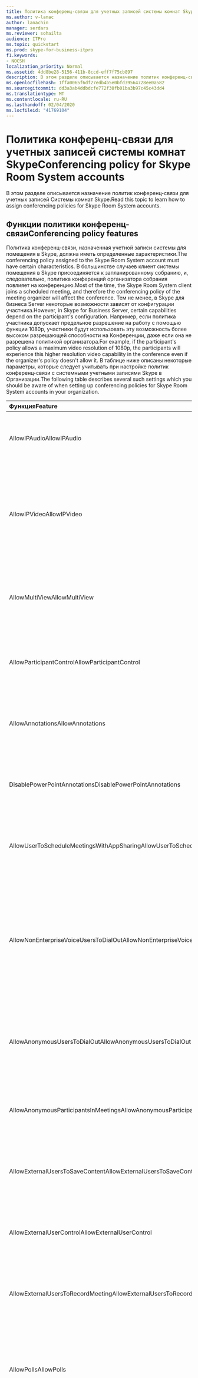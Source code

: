 ```yaml
---
title: Политика конференц-связи для учетных записей системы комнат Skype
ms.author: v-lanac
author: lanachin
manager: serdars
ms.reviewer: sohailta
audience: ITPro
ms.topic: quickstart
ms.prod: skype-for-business-itpro
f1.keywords:
- NOCSH
localization_priority: Normal
ms.assetid: 4dd8be28-5156-411b-8ccd-eff7f75cb897
description: В этом разделе описывается назначение политик конференц-связи для учетных записей Системы комнат Skype.
ms.openlocfilehash: 1ffa0065f6df27edb4b5e0bfd39564728ee0a582
ms.sourcegitcommit: dd3a3ab4ddbdcfe772f30fb01ba3b97c45c43dd4
ms.translationtype: MT
ms.contentlocale: ru-RU
ms.lasthandoff: 02/04/2020
ms.locfileid: "41769104"
---
```

# <a name="conferencing-policy-for-skype-room-system-accounts"></a><span data-ttu-id="2186e-103">Политика конференц-связи для учетных записей системы комнат Skype</span><span class="sxs-lookup"><span data-stu-id="2186e-103">Conferencing policy for Skype Room System accounts</span></span>
 
<span data-ttu-id="2186e-104">В этом разделе описывается назначение политик конференц-связи для учетных записей Системы комнат Skype.</span><span class="sxs-lookup"><span data-stu-id="2186e-104">Read this topic to learn how to assign conferencing policies for Skype Room System accounts.</span></span>
  
## <a name="conferencing-policy-features"></a><span data-ttu-id="2186e-105">Функции политики конференц-связи</span><span class="sxs-lookup"><span data-stu-id="2186e-105">Conferencing policy features</span></span>

<span data-ttu-id="2186e-106">Политика конференц-связи, назначенная учетной записи системы для помещения в Skype, должна иметь определенные характеристики.</span><span class="sxs-lookup"><span data-stu-id="2186e-106">The conferencing policy assigned to the Skype Room System account must have certain characteristics.</span></span> <span data-ttu-id="2186e-107">В большинстве случаев клиент системы помещения в Skype присоединяется к запланированному собранию, и, следовательно, политика конференций организатора собрания повлияет на конференцию.</span><span class="sxs-lookup"><span data-stu-id="2186e-107">Most of the time, the Skype Room System client joins a scheduled meeting, and therefore the conferencing policy of the meeting organizer will affect the conference.</span></span> <span data-ttu-id="2186e-108">Тем не менее, в Skype для бизнеса Server некоторые возможности зависят от конфигурации участника.</span><span class="sxs-lookup"><span data-stu-id="2186e-108">However, in Skype for Business Server, certain capabilities depend on the participant's configuration.</span></span> <span data-ttu-id="2186e-109">Например, если политика участника допускает предельное разрешение на работу с помощью функции 1080p, участники будут использовать эту возможность более высоком разрешающей способности на Конференции, даже если она не разрешена политикой организатора.</span><span class="sxs-lookup"><span data-stu-id="2186e-109">For example, if the participant's policy allows a maximum video resolution of 1080p, the participants will experience this higher resolution video capability in the conference even if the organizer's policy doesn't allow it.</span></span> <span data-ttu-id="2186e-110">В таблице ниже описаны некоторые параметры, которые следует учитывать при настройке политик конференц-связи с системными учетными записями Skype в Организации.</span><span class="sxs-lookup"><span data-stu-id="2186e-110">The following table describes several such settings which you should be aware of when setting up conferencing policies for Skype Room System accounts in your organization.</span></span> 
  
|<span data-ttu-id="2186e-111">Функция</span><span class="sxs-lookup"><span data-stu-id="2186e-111">Feature</span></span>  <br/> |<span data-ttu-id="2186e-112">Значение</span><span class="sxs-lookup"><span data-stu-id="2186e-112">Value</span></span>  <br/> |<span data-ttu-id="2186e-113">Комментарий</span><span class="sxs-lookup"><span data-stu-id="2186e-113">Comment</span></span>  <br/> |
|:-----|:-----|:-----|
|<span data-ttu-id="2186e-114">AllowIPAudio</span><span class="sxs-lookup"><span data-stu-id="2186e-114">AllowIPAudio</span></span>  <br/> |<span data-ttu-id="2186e-115">TRUE</span><span class="sxs-lookup"><span data-stu-id="2186e-115">TRUE</span></span>  <br/> |<span data-ttu-id="2186e-116">Должно быть верно для звукового сопровождения Skype для системы комнат</span><span class="sxs-lookup"><span data-stu-id="2186e-116">Must be true for Skype Room System audio</span></span>  <br/> |
|<span data-ttu-id="2186e-117">AllowIPVideo</span><span class="sxs-lookup"><span data-stu-id="2186e-117">AllowIPVideo</span></span>  <br/> |<span data-ttu-id="2186e-118">TRUE</span><span class="sxs-lookup"><span data-stu-id="2186e-118">TRUE</span></span>  <br/> |<span data-ttu-id="2186e-119">Должно быть истинным, чтобы звуковая система комнаты Skype работала в течение собрания (ad hoc) в системе комнат Skype</span><span class="sxs-lookup"><span data-stu-id="2186e-119">Must be true for Skype Room System audio to work in Meet Now (ad hoc) whiteboard sessions in Skype Room System</span></span>  <br/> |
|<span data-ttu-id="2186e-120">AllowMultiView</span><span class="sxs-lookup"><span data-stu-id="2186e-120">AllowMultiView</span></span>  <br/> |<span data-ttu-id="2186e-121">TRUE</span><span class="sxs-lookup"><span data-stu-id="2186e-121">TRUE</span></span>  <br/> |<span data-ttu-id="2186e-122">Позволяет системе комнат Skype обрабатывать несколько представлений и видеопотоков</span><span class="sxs-lookup"><span data-stu-id="2186e-122">Allows Skype Room System to render multi-view, multiple video streams</span></span>  <br/> |
|<span data-ttu-id="2186e-123">AllowParticipantControl</span><span class="sxs-lookup"><span data-stu-id="2186e-123">AllowParticipantControl</span></span>  <br/> |<span data-ttu-id="2186e-124">TRUE</span><span class="sxs-lookup"><span data-stu-id="2186e-124">TRUE</span></span>  <br/> |<span data-ttu-id="2186e-125">Влияет на проведение собраний на сегодня (ad hoc) на досках в системе комнат Skype</span><span class="sxs-lookup"><span data-stu-id="2186e-125">Affects Meet Now (ad hoc) whiteboard sessions in Skype Room System</span></span>  <br/> |
|<span data-ttu-id="2186e-126">AllowAnnotations</span><span class="sxs-lookup"><span data-stu-id="2186e-126">AllowAnnotations</span></span>  <br/> |<span data-ttu-id="2186e-127">TRUE</span><span class="sxs-lookup"><span data-stu-id="2186e-127">TRUE</span></span>  <br/> |<span data-ttu-id="2186e-128">Влияет на проведение собраний на сегодня (ad hoc) на досках в системе комнат Skype</span><span class="sxs-lookup"><span data-stu-id="2186e-128">Affects Meet Now (ad hoc) whiteboard sessions in Skype Room System</span></span>  <br/> |
|<span data-ttu-id="2186e-129">DisablePowerPointAnnotations</span><span class="sxs-lookup"><span data-stu-id="2186e-129">DisablePowerPointAnnotations</span></span>  <br/> |<span data-ttu-id="2186e-130">False</span><span class="sxs-lookup"><span data-stu-id="2186e-130">FALSE</span></span>  <br/> |<span data-ttu-id="2186e-131">Влияет на проведение собраний на сегодня (ad hoc) на досках в системе комнат Skype</span><span class="sxs-lookup"><span data-stu-id="2186e-131">Affects Meet Now (ad hoc) whiteboard sessions in Skype Room System</span></span>  <br/> |
|<span data-ttu-id="2186e-132">AllowUserToScheduleMeetingsWithAppSharing</span><span class="sxs-lookup"><span data-stu-id="2186e-132">AllowUserToScheduleMeetingsWithAppSharing</span></span>  <br/> |<span data-ttu-id="2186e-133">TRUE</span><span class="sxs-lookup"><span data-stu-id="2186e-133">TRUE</span></span>  <br/> |<span data-ttu-id="2186e-134">Влияет на проведение собраний на сегодня (ad hoc) на досках в системе комнат Skype</span><span class="sxs-lookup"><span data-stu-id="2186e-134">Affects Meet Now (ad hoc) whiteboard sessions in Skype Room System</span></span>  <br/> |
|<span data-ttu-id="2186e-135">AllowNonEnterpriseVoiceUsersToDialOut</span><span class="sxs-lookup"><span data-stu-id="2186e-135">AllowNonEnterpriseVoiceUsersToDialOut</span></span>  <br/> |<span data-ttu-id="2186e-136">FALSE</span><span class="sxs-lookup"><span data-stu-id="2186e-136">FALSE</span></span>  <br/> |<span data-ttu-id="2186e-137">Зависит от того, включена ли учетная запись корпоративной голосовой связью (EV) (вы видите раздел Включение учетных записей системы для помещения Skype в Skype для бизнеса).</span><span class="sxs-lookup"><span data-stu-id="2186e-137">Depends on whether the account is Enterprise Voice (EV) enabled (see the Enabling Skype Room System Accounts for Skype for Business section)</span></span>  <br/> |
|<span data-ttu-id="2186e-138">AllowAnonymousUsersToDialOut</span><span class="sxs-lookup"><span data-stu-id="2186e-138">AllowAnonymousUsersToDialOut</span></span>  <br/> |<span data-ttu-id="2186e-139">FALSE</span><span class="sxs-lookup"><span data-stu-id="2186e-139">FALSE</span></span>  <br/> |<span data-ttu-id="2186e-140">Зависит от того, поддерживает ли учетная запись функцию корпоративной голосовой связи (EV)</span><span class="sxs-lookup"><span data-stu-id="2186e-140">Depends on whether the account is Enterprise Voice (EV) enabled</span></span>  <br/> |
|<span data-ttu-id="2186e-141">AllowAnonymousParticipantsInMeetings</span><span class="sxs-lookup"><span data-stu-id="2186e-141">AllowAnonymousParticipantsInMeetings</span></span>  <br/> |<span data-ttu-id="2186e-142">TRUE</span><span class="sxs-lookup"><span data-stu-id="2186e-142">TRUE</span></span>  <br/> |<span data-ttu-id="2186e-143">Влияет на проведение собраний на сегодня (ad hoc) на досках в системе комнат Skype</span><span class="sxs-lookup"><span data-stu-id="2186e-143">Affects Meet Now (ad hoc) whiteboard sessions in Skype Room System</span></span>  <br/> |
|<span data-ttu-id="2186e-144">AllowExternalUsersToSaveContent</span><span class="sxs-lookup"><span data-stu-id="2186e-144">AllowExternalUsersToSaveContent</span></span>  <br/> |<span data-ttu-id="2186e-145">TRUE</span><span class="sxs-lookup"><span data-stu-id="2186e-145">TRUE</span></span>  <br/> |<span data-ttu-id="2186e-146">Влияет на проведение собраний на сегодня (ad hoc) на досках в системе комнат Skype</span><span class="sxs-lookup"><span data-stu-id="2186e-146">Affects Meet Now (ad hoc) whiteboard sessions in Skype Room System</span></span>  <br/> |
|<span data-ttu-id="2186e-147">AllowExternalUserControl</span><span class="sxs-lookup"><span data-stu-id="2186e-147">AllowExternalUserControl</span></span>  <br/> |<span data-ttu-id="2186e-148">FALSE</span><span class="sxs-lookup"><span data-stu-id="2186e-148">FALSE</span></span>  <br/> |<span data-ttu-id="2186e-149">Влияет на проведение собраний на сегодня (ad hoc) на досках в системе комнат Skype</span><span class="sxs-lookup"><span data-stu-id="2186e-149">Affects Meet Now (ad hoc) whiteboard sessions in Skype Room System</span></span>  <br/> |
|<span data-ttu-id="2186e-150">AllowExternalUsersToRecordMeeting</span><span class="sxs-lookup"><span data-stu-id="2186e-150">AllowExternalUsersToRecordMeeting</span></span>  <br/> |<span data-ttu-id="2186e-151">FALSE</span><span class="sxs-lookup"><span data-stu-id="2186e-151">FALSE</span></span>  <br/> |<span data-ttu-id="2186e-152">Влияет на проведение собраний на сегодня (ad hoc) на досках в системе комнат Skype</span><span class="sxs-lookup"><span data-stu-id="2186e-152">Affects Meet Now (ad hoc) whiteboard sessions in Skype Room System</span></span>  <br/> |
|<span data-ttu-id="2186e-153">AllowPolls</span><span class="sxs-lookup"><span data-stu-id="2186e-153">AllowPolls</span></span>  <br/> |<span data-ttu-id="2186e-154">TRUE</span><span class="sxs-lookup"><span data-stu-id="2186e-154">TRUE</span></span>  <br/> |<span data-ttu-id="2186e-155">Н/д в одноранговых собраниях, но система комнат Skype может отвечать на запросы на опросы на экране на передней части комнаты</span><span class="sxs-lookup"><span data-stu-id="2186e-155">N/A in Meet Now (ad hoc) meetings, but Skype Room System can respond to polls on the screen at the front of room</span></span>  <br/> |
|<span data-ttu-id="2186e-156">AllowSharedNotes</span><span class="sxs-lookup"><span data-stu-id="2186e-156">AllowSharedNotes</span></span>  <br/> |<span data-ttu-id="2186e-157">TRUE</span><span class="sxs-lookup"><span data-stu-id="2186e-157">TRUE</span></span>  <br/> |<span data-ttu-id="2186e-158">Н/д в одноранговых собраниях, но система комнат Skype может отвечать на запросы на опросы на экране на передней части комнаты</span><span class="sxs-lookup"><span data-stu-id="2186e-158">N/A in Meet Now (ad hoc) meetings, but Skype Room System can respond to polls on the screen at the front of room</span></span>  <br/> |
|<span data-ttu-id="2186e-159">EnableDialInConferencing</span><span class="sxs-lookup"><span data-stu-id="2186e-159">EnableDialInConferencing</span></span>  <br/> |<span data-ttu-id="2186e-160">TRUE</span><span class="sxs-lookup"><span data-stu-id="2186e-160">TRUE</span></span>  <br/> |<span data-ttu-id="2186e-161">Влияет на проведение собраний на сегодня (ad hoc) на досках в системе комнат Skype</span><span class="sxs-lookup"><span data-stu-id="2186e-161">Affects Meet Now (ad hoc) whiteboard sessions in Skype Room System</span></span>  <br/> |
|<span data-ttu-id="2186e-162">EnableAppDesktopSharing</span><span class="sxs-lookup"><span data-stu-id="2186e-162">EnableAppDesktopSharing</span></span>  <br/> |<span data-ttu-id="2186e-163">Desktop</span><span class="sxs-lookup"><span data-stu-id="2186e-163">Desktop</span></span>  <br/> |<span data-ttu-id="2186e-164">Влияет на проведение собраний на сегодня (ad hoc) на досках в системе комнат Skype</span><span class="sxs-lookup"><span data-stu-id="2186e-164">Affects Meet Now (ad hoc) whiteboard sessions in Skype Room System</span></span>  <br/> |
|<span data-ttu-id="2186e-165">AllowConferenceRecording</span><span class="sxs-lookup"><span data-stu-id="2186e-165">AllowConferenceRecording</span></span>  <br/> |<span data-ttu-id="2186e-166">FALSE</span><span class="sxs-lookup"><span data-stu-id="2186e-166">FALSE</span></span>  <br/> |<span data-ttu-id="2186e-167">Н/д для системы комнат Skype.</span><span class="sxs-lookup"><span data-stu-id="2186e-167">N/A for Skype Room System.</span></span> <span data-ttu-id="2186e-168">If TRUE, a remote party could record</span><span class="sxs-lookup"><span data-stu-id="2186e-168">If TRUE, a remote party could record</span></span>  <br/> |
|<span data-ttu-id="2186e-169">EnableP2PRecording</span><span class="sxs-lookup"><span data-stu-id="2186e-169">EnableP2PRecording</span></span>  <br/> |<span data-ttu-id="2186e-170">FALSE</span><span class="sxs-lookup"><span data-stu-id="2186e-170">FALSE</span></span>  <br/> |<span data-ttu-id="2186e-171">Н/д для системы комнат Skype.</span><span class="sxs-lookup"><span data-stu-id="2186e-171">N/A for Skype Room System.</span></span> <span data-ttu-id="2186e-172">If TRUE, a remote party could record</span><span class="sxs-lookup"><span data-stu-id="2186e-172">If TRUE, a remote party could record</span></span>  <br/> |
|<span data-ttu-id="2186e-173">EnableFileTransfer</span><span class="sxs-lookup"><span data-stu-id="2186e-173">EnableFileTransfer</span></span>  <br/> |<span data-ttu-id="2186e-174">TRUE</span><span class="sxs-lookup"><span data-stu-id="2186e-174">TRUE</span></span>  <br/> |<span data-ttu-id="2186e-175">Н/Д</span><span class="sxs-lookup"><span data-stu-id="2186e-175">N/A</span></span>  <br/> |
|<span data-ttu-id="2186e-176">EnableP2PFileTransfer</span><span class="sxs-lookup"><span data-stu-id="2186e-176">EnableP2PFileTransfer</span></span>  <br/> |<span data-ttu-id="2186e-177">TRUE</span><span class="sxs-lookup"><span data-stu-id="2186e-177">TRUE</span></span>  <br/> |<span data-ttu-id="2186e-178">Н/Д</span><span class="sxs-lookup"><span data-stu-id="2186e-178">N/A</span></span>  <br/> |
|<span data-ttu-id="2186e-179">EnableP2PVideo</span><span class="sxs-lookup"><span data-stu-id="2186e-179">EnableP2PVideo</span></span>  <br/> |<span data-ttu-id="2186e-180">TRUE</span><span class="sxs-lookup"><span data-stu-id="2186e-180">TRUE</span></span>  <br/> |<span data-ttu-id="2186e-181">Позволяет клиенту системы комнаты Skype принимать участие в видеосеансах одноранговых устройств</span><span class="sxs-lookup"><span data-stu-id="2186e-181">Enables the Skype Room System client to participate in peer-to-peer video sessions</span></span>  <br/> |
|<span data-ttu-id="2186e-182">AllowLargeMeetings</span><span class="sxs-lookup"><span data-stu-id="2186e-182">AllowLargeMeetings</span></span>  <br/> |<span data-ttu-id="2186e-183">FALSE</span><span class="sxs-lookup"><span data-stu-id="2186e-183">FALSE</span></span>  <br/> |<span data-ttu-id="2186e-184">Н/Д</span><span class="sxs-lookup"><span data-stu-id="2186e-184">N/A</span></span>  <br/> |
|<span data-ttu-id="2186e-185">EnableDataCollaboration</span><span class="sxs-lookup"><span data-stu-id="2186e-185">EnableDataCollaboration</span></span>  <br/> |<span data-ttu-id="2186e-186">TRUE</span><span class="sxs-lookup"><span data-stu-id="2186e-186">TRUE</span></span>  <br/> |<span data-ttu-id="2186e-187">Влияет на проведение собраний на сегодня (ad hoc) на досках в системе комнат Skype</span><span class="sxs-lookup"><span data-stu-id="2186e-187">Affects Meet Now (ad hoc) whiteboard sessions in Skype Room System</span></span>  <br/> |
|<span data-ttu-id="2186e-188">MaxVideoConferenceResolution</span><span class="sxs-lookup"><span data-stu-id="2186e-188">MaxVideoConferenceResolution</span></span>  <br/> |<span data-ttu-id="2186e-189">VGA</span><span class="sxs-lookup"><span data-stu-id="2186e-189">VGA</span></span>  <br/> |<span data-ttu-id="2186e-190">Игнорируется в Skype для бизнеса Server, система комнат Skype использует HD1080</span><span class="sxs-lookup"><span data-stu-id="2186e-190">Ignored by Skype for Business Server, Skype Room System uses HD1080</span></span>  <br/> |
|<span data-ttu-id="2186e-191">MaxMeetingSize</span><span class="sxs-lookup"><span data-stu-id="2186e-191">MaxMeetingSize</span></span>  <br/> |<span data-ttu-id="2186e-192">250</span><span class="sxs-lookup"><span data-stu-id="2186e-192">250</span></span>  <br/> |<span data-ttu-id="2186e-193">Влияет на проведение собраний на сегодня (ad hoc) на досках в системе комнат Skype</span><span class="sxs-lookup"><span data-stu-id="2186e-193">Affects Meet Now (ad hoc) whiteboard sessions in Skype Room System</span></span>  <br/> |
|<span data-ttu-id="2186e-194">AudioBitRateKb</span><span class="sxs-lookup"><span data-stu-id="2186e-194">AudioBitRateKb</span></span>  <br/> |<span data-ttu-id="2186e-195">200</span><span class="sxs-lookup"><span data-stu-id="2186e-195">200</span></span>  <br/> |<span data-ttu-id="2186e-196">Просмотр примечаний в конце таблицы\*</span><span class="sxs-lookup"><span data-stu-id="2186e-196">See note at the end of the table\*</span></span>  <br/> |
|<span data-ttu-id="2186e-197">VideoBitRateKB</span><span class="sxs-lookup"><span data-stu-id="2186e-197">VideoBitRateKb</span></span>  <br/> |<span data-ttu-id="2186e-198">5000</span><span class="sxs-lookup"><span data-stu-id="2186e-198">5000</span></span>  <br/> |<span data-ttu-id="2186e-199">Это максимальная допустимая исходящая скорость видеосигнала.</span><span class="sxs-lookup"><span data-stu-id="2186e-199">This is the maximum outbound video bit rate allowed.</span></span> <span data-ttu-id="2186e-200">Система комнат Skype может отправлять 1 1080-поток вместе с Pano (если RoundTable используется) на этой скорости.</span><span class="sxs-lookup"><span data-stu-id="2186e-200">Skype Room System can send one 1080 stream along with pano (if RoundTable is used) at this bit rate.</span></span> <span data-ttu-id="2186e-201">\*</span><span class="sxs-lookup"><span data-stu-id="2186e-201">\*</span></span>  <br/> |
|<span data-ttu-id="2186e-202">AppSharingBitRateKb</span><span class="sxs-lookup"><span data-stu-id="2186e-202">AppSharingBitRateKb</span></span>  <br/> |<span data-ttu-id="2186e-203">5000</span><span class="sxs-lookup"><span data-stu-id="2186e-203">5000</span></span>  <br/> |<span data-ttu-id="2186e-204">Просмотр примечаний в конце таблицы\*</span><span class="sxs-lookup"><span data-stu-id="2186e-204">See note at the end of the table\*</span></span>  <br/> |
|<span data-ttu-id="2186e-205">FileTransferBitRateKb</span><span class="sxs-lookup"><span data-stu-id="2186e-205">FileTransferBitRateKb</span></span>  <br/> |<span data-ttu-id="2186e-206">5000</span><span class="sxs-lookup"><span data-stu-id="2186e-206">5000</span></span>  <br/> |<span data-ttu-id="2186e-207">Н/Д</span><span class="sxs-lookup"><span data-stu-id="2186e-207">N/A</span></span>  <br/> |
|<span data-ttu-id="2186e-208">TotalReceiveVideoBitRateKB</span><span class="sxs-lookup"><span data-stu-id="2186e-208">TotalReceiveVideoBitRateKb</span></span>  <br/> |<span data-ttu-id="2186e-209">20000</span><span class="sxs-lookup"><span data-stu-id="2186e-209">20000</span></span>  <br/> |<span data-ttu-id="2186e-210">Рекомендуется установить значение как можно выше.</span><span class="sxs-lookup"><span data-stu-id="2186e-210">We recommend that you set this as high as possible.</span></span> <span data-ttu-id="2186e-211">Эффективная пропускная способность зависит от состояния сети на момент Конференции.\*</span><span class="sxs-lookup"><span data-stu-id="2186e-211">The effective bandwidth depends on network conditions at the time of conferences.\*</span></span>  <br/> |
|<span data-ttu-id="2186e-212">EnableMultiViewJoin</span><span class="sxs-lookup"><span data-stu-id="2186e-212">EnableMultiViewJoin</span></span>  <br/> |<span data-ttu-id="2186e-213">TRUE</span><span class="sxs-lookup"><span data-stu-id="2186e-213">TRUE</span></span>  <br/> |<span data-ttu-id="2186e-214">Должно быть ИСТИНным для системы комнат Skype, чтобы обеспечить возможность просмотра видеопотоков с несколькими мониторами</span><span class="sxs-lookup"><span data-stu-id="2186e-214">Must be TRUE for Skype Room System to ensure multi-view video streams</span></span>  <br/> |
   
* <span data-ttu-id="2186e-215">Сведения о планировании пропускной способности можно найти в разделе [требования к пропускной способности сети для трафика мультимедиа](../../plan-your-deployment/network-requirements/network-requirements.md#network-bandwidth-requirements-for-media-traffic).</span><span class="sxs-lookup"><span data-stu-id="2186e-215">For information about bandwidth planning, see [Network bandwidth requirements for media traffic](../../plan-your-deployment/network-requirements/network-requirements.md#network-bandwidth-requirements-for-media-traffic).</span></span>
  
> [!NOTE]
> <span data-ttu-id="2186e-216">Если клиент системы комнат Skype попытается присоединиться к запланированному собранию, организованному пользователем, расположенному на сервере Lync Server 2010, политика конференции организатора собрания может не позволить клиенту системы помещения в Skype выполнить совместную работу.</span><span class="sxs-lookup"><span data-stu-id="2186e-216">If the Skype Room System client tries to join a scheduled meeting organized by a user who is homed on a Lync Server 2010 pool, the meeting organizer's conferencing policy could prevent the Skype Room System client from performing collaboration.</span></span> 
  
## <a name="meeting-authentication"></a><span data-ttu-id="2186e-217">Проверка подлинности в собрании</span><span class="sxs-lookup"><span data-stu-id="2186e-217">Meeting authentication</span></span>

<span data-ttu-id="2186e-218">Система комнаты Skype запрашивает проверку подлинности пользователей при использовании ссылки присоединиться к собранию, чтобы присоединиться к ограниченному собранию; Например, собрание, для которого настроены параметры "зал собрания" в Outlook.</span><span class="sxs-lookup"><span data-stu-id="2186e-218">Skype Room System prompts users for authentication when they use the meeting join link to join a restricted meeting; for example, a meeting for which meeting lobby options have been configured in Outlook.</span></span> <span data-ttu-id="2186e-219">Этот параметр всегда включен для настраиваемых собраний, и пользователям всегда отправляется запрос.</span><span class="sxs-lookup"><span data-stu-id="2186e-219">This setting is always on for customized meetings, and users are always prompted.</span></span> <span data-ttu-id="2186e-220">Однако к собраниях с неограниченным доступом пользователи могут присоединиться, не проходя проверку подлинности.</span><span class="sxs-lookup"><span data-stu-id="2186e-220">However, for unrestricted meetings, users can join the meeting without authentication.</span></span> 
  
<span data-ttu-id="2186e-221">Следующая команда позволяет администраторам запрашивать проверку подлинности для всех собраний, включая собрания с неограниченным доступом:</span><span class="sxs-lookup"><span data-stu-id="2186e-221">The following command enables administrators to require authentication for all meetings, including unrestricted meetings:</span></span> 
  
```powershell
Set-CsMeetingConfiguration -RequireRoomSystemsAuthorization $TRUE
```

<span data-ttu-id="2186e-222">По умолчанию параметр RequireRoomSystemsAuthorization имеет значение FALSE.</span><span class="sxs-lookup"><span data-stu-id="2186e-222">By default, RequireRoomSystemsAuthorization is FALSE.</span></span> 
  

